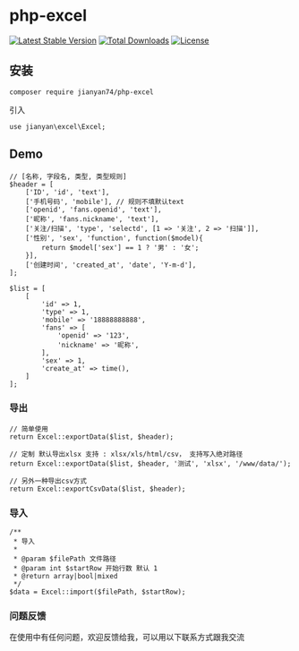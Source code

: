# php-excel

[![Latest Stable Version](https://poser.pugx.org/jianyan74/php-excel/v/stable)](https://packagist.org/packages/jianyan74/php-excel)
[![Total Downloads](https://poser.pugx.org/jianyan74/php-excel/downloads)](https://packagist.org/packages/jianyan74/php-excel)
[![License](https://poser.pugx.org/jianyan74/php-excel/license)](https://packagist.org/packages/jianyan74/php-excel)

## 安装

```
composer require jianyan74/php-excel
```

引入

```
use jianyan\excel\Excel;
```

## Demo

```
// [名称, 字段名, 类型, 类型规则]
$header = [
    ['ID', 'id', 'text'],
    ['手机号码', 'mobile'], // 规则不填默认text
    ['openid', 'fans.openid', 'text'],
    ['昵称', 'fans.nickname', 'text'],
    ['关注/扫描', 'type', 'selectd', [1 => '关注', 2 => '扫描']],
    ['性别', 'sex', 'function', function($model){
        return $model['sex'] == 1 ? '男' : '女';
    }],
    ['创建时间', 'created_at', 'date', 'Y-m-d'],
];

$list = [
    [
        'id' => 1,
        'type' => 1,
        'mobile' => '18888888888',
        'fans' => [
            'openid' => '123',
            'nickname' => '昵称',
        ],
        'sex' => 1,
        'create_at' => time(),
    ]
];
```

### 导出

```
// 简单使用
return Excel::exportData($list, $header);

// 定制 默认导出xlsx 支持 : xlsx/xls/html/csv， 支持写入绝对路径
return Excel::exportData($list, $header, '测试', 'xlsx', '/www/data/');

// 另外一种导出csv方式
return Excel::exportCsvData($list, $header);

```

### 导入

```
/**
 * 导入
 *
 * @param $filePath 文件路径
 * @param int $startRow 开始行数 默认 1
 * @return array|bool|mixed
 */
$data = Excel::import($filePath, $startRow);
```

### 问题反馈

在使用中有任何问题，欢迎反馈给我，可以用以下联系方式跟我交流



